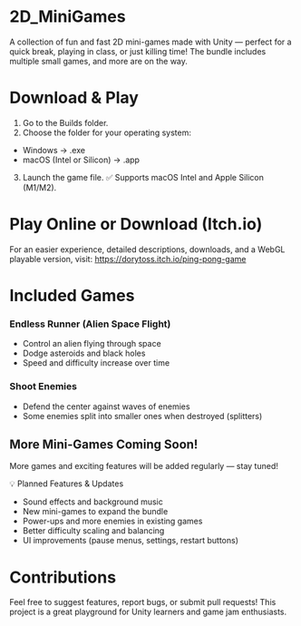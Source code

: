 # 2D_MiniGames
A collection of fun and fast 2D mini-games made with Unity — perfect for a quick break, playing in class, or just killing time!
The bundle includes multiple small games, and more are on the way.

# Download & Play
1. Go to the Builds folder.
2. Choose the folder for your operating system:
- Windows → .exe
- macOS (Intel or Silicon) → .app
3. Launch the game file.
✅ Supports macOS Intel and Apple Silicon (M1/M2).

# Play Online or Download (Itch.io)
For an easier experience, detailed descriptions, downloads, and a WebGL playable version, visit: https://dorytoss.itch.io/ping-pong-game 


# Included Games
### Endless Runner (Alien Space Flight)
- Control an alien flying through space
- Dodge asteroids and black holes
- Speed and difficulty increase over time

### Shoot Enemies
- Defend the center against waves of enemies
- Some enemies split into smaller ones when destroyed (splitters)

## More Mini-Games Coming Soon!
More games and exciting features will be added regularly — stay tuned!

💡 Planned Features & Updates
- Sound effects and background music
- New mini-games to expand the bundle
- Power-ups and more enemies in existing games
- Better difficulty scaling and balancing
- UI improvements (pause menus, settings, restart buttons)
  
# Contributions
Feel free to suggest features, report bugs, or submit pull requests!
This project is a great playground for Unity learners and game jam enthusiasts.
